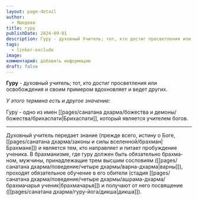 ```yaml
---
layout: page-detail
author:
  - Яшодеви
title: гуру
publishDate: 2024-09-01
description: Гуру - духовный Учитель; тот, кто достиг просветления или освобождения в личном опыте и своим примером вдохновляющий и ведущий других.
tags:
  - linker-exclude
image: 
комментарий: добавить информацию
draft: false
---
```

**Гуру** - духовный учитель; тот, кто достиг просветления или освобождения и своим примером вдохновляет и ведет других. 

*У этого термина есть и другое значение:*

Гуру - одно из имен [[pages/санатана дхарма/божества и демоны/божества/брихаспати|Брихаспати]], который является учителем богов.

---
Духовный учитель передает знание (прежде всего, истину о Боге, [[pages/санатана дхарма/законы и силы вселенной/брахман|Брахмане]]) и является тем, кто направляет и питает пробуждение ученика. В брах­ма­низ­ме, где гуру дол­жен быть обя­за­тель­но брах­ма­ном, муж­чи­ны, при­над­ле­жа­щие трем выс­шим со­сло­ви­ям ([[pages/санатана дхарма/поведение/четыре дхармы/варна-дхарма|вар­ны]]), про­хо­дят обя­за­тель­ное обу­че­ние в его оби­те­ли (ста­дия [[pages/санатана дхарма/поведение/четыре дхармы/ашрама-дхарма/брахмачарья ученик|брахмачарья]]) и по­лу­ча­ют от не­го по­свя­ще­ние ([[pages/санатана дхарма/гуру-йога/дикша|дикша]]).

